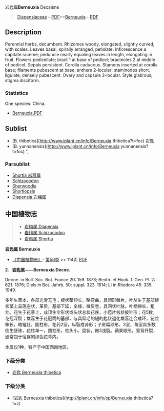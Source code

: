 岩匙属**Berneuxia** Decaisne

> [Diapensiaceae](http://www.iplant.cn/info/Diapensiaceae?t=foc) - [PDF](http://www.iplant.cn/foc/pdf/Diapensiaceae.pdf)>>[Berneuxia](http://www.iplant.cn/info/Berneuxia?t=foc) - [PDF](http://www.iplant.cn/foc/pdf/Berneuxia.pdf)

## Description

Perennial herbs, decumbent. Rhizomes woody, elongated, slightly curved, with scales. Leaves basal, spirally arranged, petiolate. Inflorescence a capitate raceme; peduncle nearly equaling leaves in length, elongating in fruit. Flowers pedicellate; bract 1 at base of pedicel; bracteoles 2 at middle of pedicel. Sepals persistent. Corolla caducous. Stamens inserted at corolla base; filaments pubescent at base; anthers 2-locular; staminodes short, ligulate, densely pubescent. Ovary and capsule 3-locular. Style glabrous; stigma disciform.

### Statistics
One species: China.

* [Berneuxia.PDF](http://www.iplant.cn/foc/pdf/Berneuxia.pdf)
## Sublist
* [B.  thibetica](http://www.iplant.cn/info/Berneuxia thibetica?t=foc)
 岩匙
* [B.  yunnanensis](http://www.iplant.cn/info/Berneuxia yunnanensis?t=foc) ",

### Parsublist

* [Shortia  岩扇属](http://www.iplant.cn/info/Shortia?t=foc)
* [Schizocodon  ](http://www.iplant.cn/info/Schizocodon?t=foc)
* [Sherwoodia  ](http://www.iplant.cn/info/Sherwoodia?t=foc)
* [Shortiopsis  ](http://www.iplant.cn/info/Shortiopsis?t=foc)
* [Diapensia  岩梅属](http://www.iplant.cn/info/Diapensia?t=foc)

## 中国植物志

> * [岩梅属  Diapensia](http://www.iplant.cn/info/Diapensia?t=z)
> * [岩镜属  Schizocodon](http://www.iplant.cn/info/Schizocodon?t=z)
> * [岩扇属  Shortia](http://www.iplant.cn/info/Shortia?t=z)

**岩匙属 Berneuxia**

* [《中国植物志》](http://www.iplant.cn/frps)- [第56卷](http://www.iplant.cn/frps/vol/56) >> 114页 [PDF](http://www.iplant.cn/frps/pdf/56/114y.pdf)

**2．岩匙属——Berneuxia Decne.**

Decne. in Bull. Soc. Bot. France 20: 159. 1873; Benth. et Hook. f. Gen. Pl. 2: 621. 1876; Diels in Bot. Jahrb. 50: suppl. 323. 1914; Li in Rhodora 45: 335. 1949.

多年生草本，各部光滑无毛；根状茎伸长，略弯曲，具卵形鳞片。叶丛生于基部根状茎上呈莲座状，革质，基部下延，全缘，微反卷，具网状叶脉，叶柄伸长，粗壮。花生于花葶上，成顶生伞形状或头状总状花序，小苞片线状披针形；花5数，花冠深裂；雄蕊生于花冠筒的基部，与具髯毛的短的匙状退化雄蕊连合成环，花丝伸长，略粗壮，圆柱形，花药2室，纵裂成肾形；子房扁球形，3室，每室具多数倒生胚珠，花柱单一，圆柱形，柱头小，盘状，微3浅裂。蒴果球形，室背开裂，通常包于宿存的绿色花萼内。

本属仅1种，特产于中国西南地区。

### 下级分类
* [岩匙  Berneuxia thibetica](Berneuxia-thibetica-岩匙.md)

### 下级分类
* [岩匙  Berneuxia thibetica](http://iplant.cn/info/sp/Berneuxia thibetica?t=z)
